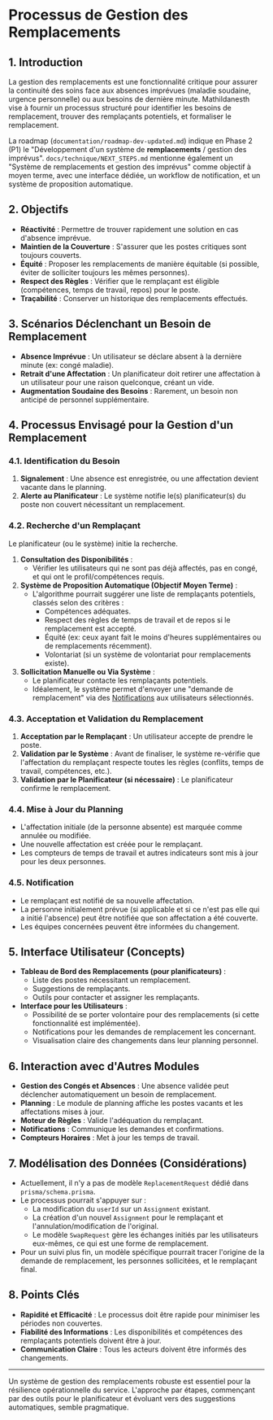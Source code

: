 # Processus de Gestion des Remplacements

## 1. Introduction

La gestion des remplacements est une fonctionnalité critique pour assurer la continuité des soins face aux absences imprévues (maladie soudaine, urgence personnelle) ou aux besoins de dernière minute. Mathildanesth vise à fournir un processus structuré pour identifier les besoins de remplacement, trouver des remplaçants potentiels, et formaliser le remplacement.

La roadmap (`documentation/roadmap-dev-updated.md`) indique en Phase 2 (P1) le "Développement d'un système de **remplacements** / gestion des imprévus". `docs/technique/NEXT_STEPS.md` mentionne également un "Système de remplacements et gestion des imprévus" comme objectif à moyen terme, avec une interface dédiée, un workflow de notification, et un système de proposition automatique.

## 2. Objectifs

- **Réactivité** : Permettre de trouver rapidement une solution en cas d'absence imprévue.
- **Maintien de la Couverture** : S'assurer que les postes critiques sont toujours couverts.
- **Équité** : Proposer les remplacements de manière équitable (si possible, éviter de solliciter toujours les mêmes personnes).
- **Respect des Règles** : Vérifier que le remplaçant est éligible (compétences, temps de travail, repos) pour le poste.
- **Traçabilité** : Conserver un historique des remplacements effectués.

## 3. Scénarios Déclenchant un Besoin de Remplacement

- **Absence Imprévue** : Un utilisateur se déclare absent à la dernière minute (ex: congé maladie).
- **Retrait d'une Affectation** : Un planificateur doit retirer une affectation à un utilisateur pour une raison quelconque, créant un vide.
- **Augmentation Soudaine des Besoins** : Rarement, un besoin non anticipé de personnel supplémentaire.

## 4. Processus Envisagé pour la Gestion d'un Remplacement

### 4.1. Identification du Besoin

1.  **Signalement** : Une absence est enregistrée, ou une affectation devient vacante dans le planning.
2.  **Alerte au Planificateur** : Le système notifie le(s) planificateur(s) du poste non couvert nécessitant un remplacement.

### 4.2. Recherche d'un Remplaçant

Le planificateur (ou le système) initie la recherche.

1.  **Consultation des Disponibilités** :
    - Vérifier les utilisateurs qui ne sont pas déjà affectés, pas en congé, et qui ont le profil/compétences requis.
2.  **Système de Proposition Automatique (Objectif Moyen Terme)** :
    - L'algorithme pourrait suggérer une liste de remplaçants potentiels, classés selon des critères :
      - Compétences adéquates.
      - Respect des règles de temps de travail et de repos si le remplacement est accepté.
      - Équité (ex: ceux ayant fait le moins d'heures supplémentaires ou de remplacements récemment).
      - Volontariat (si un système de volontariat pour remplacements existe).
3.  **Sollicitation Manuelle ou Via Système** :
    - Le planificateur contacte les remplaçants potentiels.
    - Idéalement, le système permet d'envoyer une "demande de remplacement" via des [Notifications](./../12_Notifications_Alertes/01_Systeme_Notifications.md) aux utilisateurs sélectionnés.

### 4.3. Acceptation et Validation du Remplacement

1.  **Acceptation par le Remplaçant** : Un utilisateur accepte de prendre le poste.
2.  **Validation par le Système** : Avant de finaliser, le système re-vérifie que l'affectation du remplaçant respecte toutes les règles (conflits, temps de travail, compétences, etc.).
3.  **Validation par le Planificateur (si nécessaire)** : Le planificateur confirme le remplacement.

### 4.4. Mise à Jour du Planning

- L'affectation initiale (de la personne absente) est marquée comme annulée ou modifiée.
- Une nouvelle affectation est créée pour le remplaçant.
- Les compteurs de temps de travail et autres indicateurs sont mis à jour pour les deux personnes.

### 4.5. Notification

- Le remplaçant est notifié de sa nouvelle affectation.
- La personne initialement prévue (si applicable et si ce n'est pas elle qui a initié l'absence) peut être notifiée que son affectation a été couverte.
- Les équipes concernées peuvent être informées du changement.

## 5. Interface Utilisateur (Concepts)

- **Tableau de Bord des Remplacements (pour planificateurs)** :
  - Liste des postes nécessitant un remplacement.
  - Suggestions de remplaçants.
  - Outils pour contacter et assigner les remplaçants.
- **Interface pour les Utilisateurs** :
  - Possibilité de se porter volontaire pour des remplacements (si cette fonctionnalité est implémentée).
  - Notifications pour les demandes de remplacement les concernant.
  - Visualisation claire des changements dans leur planning personnel.

## 6. Interaction avec d'Autres Modules

- **Gestion des Congés et Absences** : Une absence validée peut déclencher automatiquement un besoin de remplacement.
- **Planning** : Le module de planning affiche les postes vacants et les affectations mises à jour.
- **Moteur de Règles** : Valide l'adéquation du remplaçant.
- **Notifications** : Communique les demandes et confirmations.
- **Compteurs Horaires** : Met à jour les temps de travail.

## 7. Modélisation des Données (Considérations)

- Actuellement, il n'y a pas de modèle `ReplacementRequest` dédié dans `prisma/schema.prisma`.
- Le processus pourrait s'appuyer sur :
  - La modification du `userId` sur un `Assignment` existant.
  - La création d'un nouvel `Assignment` pour le remplaçant et l'annulation/modification de l'original.
  - Le modèle `SwapRequest` gère les échanges initiés par les utilisateurs eux-mêmes, ce qui est une forme de remplacement.
- Pour un suivi plus fin, un modèle spécifique pourrait tracer l'origine de la demande de remplacement, les personnes sollicitées, et le remplaçant final.

## 8. Points Clés

- **Rapidité et Efficacité** : Le processus doit être rapide pour minimiser les périodes non couvertes.
- **Fiabilité des Informations** : Les disponibilités et compétences des remplaçants potentiels doivent être à jour.
- **Communication Claire** : Tous les acteurs doivent être informés des changements.

---

Un système de gestion des remplacements robuste est essentiel pour la résilience opérationnelle du service. L'approche par étapes, commençant par des outils pour le planificateur et évoluant vers des suggestions automatiques, semble pragmatique.
